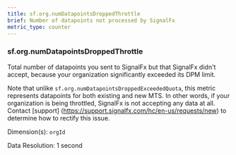```yaml
---
title: sf.org.numDatapointsDroppedThrottle
brief: Number of datapoints not processed by SignalFx
metric_type: counter
---
```

### sf.org.numDatapointsDroppedThrottle

Total number of datapoints you sent to SignalFx but that SignalFx didn't accept, because your organization significantly exceeded its DPM limit.

Note that unlike `sf.org.numDatapointsDroppedExceededQuota`, this metric represents datapoints for both existing and new MTS. In other words, if your organization is being throttled, SignalFx is not accepting any data at all. Contact [support] (https://support.signalfx.com/hc/en-us/requests/new) to determine how to rectify this issue.

Dimension(s): `orgId`

Data Resolution: 1 second
